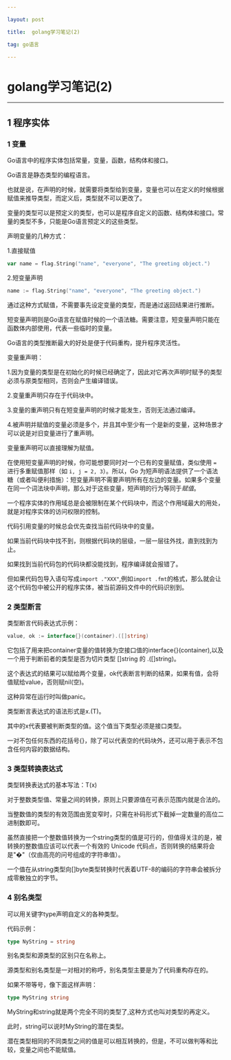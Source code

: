 ```yaml
---

layout: post

title:  golang学习笔记(2)

tag: go语言

---
```


# golang学习笔记(2)

---

## 1 程序实体

### 1 变量

Go语言中的程序实体包括常量，变量，函数，结构体和接口。

Go语言是静态类型的编程语言。

也就是说，在声明的时候，就需要将类型给到变量，变量也可以在定义的时候根据赋值来推导类型，而定义后，类型就不可以更改了。

变量的类型可以是预定义的类型，也可以是程序自定义的函数、结构体和接口。常量的类型不多，只能是Go语言预定义的这些类型。

声明变量的几种方式：

1.直接赋值

```go
var name = flag.String("name", "everyone", "The greeting object.")
```

2.短变量声明

```go
name := flag.String("name", "everyone", "The greeting object.")
```

通过这种方式赋值，不需要事先设定变量的类型，而是通过返回结果进行推断。

短变量声明则是Go语言在赋值时候的一个语法糖。需要注意，短变量声明只能在函数体内部使用，代表一些临时的变量。

Go语言的类型推断最大的好处是便于代码重构，提升程序灵活性。

变量重声明：

1.因为变量的类型是在初始化的时候已经确定了，因此对它再次声明时赋予的类型必须与原类型相同，否则会产生编译错误。

2.变量重声明只存在于代码块中。

3.变量的重声明只有在短变量声明的时候才能发生，否则无法通过编译。

4.被声明并赋值的变量必须是多个，并且其中至少有一个是新的变量，这种场景才可以说是对旧变量进行了重声明。

变量重声明可以直接理解为赋值。

在使用短变量声明的时候，你可能想要同时对一个已有的变量赋值，类似使用 `=` 进行多重赋值那样（如 `i, j = 2, 3`）。所以，Go 为短声明语法提供了一个语法糖（或者叫便利措施）：短变量声明不需要声明所有在左边的变量。如果多个变量在同一个词法块中声明，那么对于这些变量，短声明的行为等同于*赋值*。

一个程序实体的作用域总是会被限制在某个代码块中，而这个作用域最大的用处，就是对程序实体的访问权限的控制。

代码引用变量的时候总会优先查找当前代码块中的变量。

如果当前代码块中找不到，则根据代码块的层级，一层一层往外找，直到找到为止。

如果找到当前代码包的代码块都没能找到，程序编译就会报错了。

但如果代码包导入语句写成`import ."XXX"`,例如`import .fmt`的格式，那么就会让这个代码包中被公开的程序实体，被当前源码文件中的代码识别到。

### 2 类型断言

类型断言代码表达式示例：

```go
value, ok := interface{}(container).([]string)
```

它包括了用来把container变量的值转换为空接口值的interface{}(container),以及一个用于判断前者的类型是否为切片类型 []string 的 .([]string)。

这个表达式的结果可以赋给两个变量，ok代表断言判断的结果，如果有值，会将值赋给value，否则赋nil(空)。

这种异常在运行时叫做panic。

类型断言表达式的语法形式是x.(T)。

其中的x代表要被判断类型的值。这个值当下类型必须是接口类型。

一对不包任何东西的花括号{}，除了可以代表空的代码块外，还可以用于表示不包含任何内容的数据结构。

### 3 类型转换表达式

类型转换表达式的基本写法：T(x)

对于整数类型值、常量之间的转换，原则上只要源值在可表示范围内就是合法的。

当整数值的类型的有效范围由宽变窄时，只需在补码形式下截掉一定数量的高位二进制数即可。

虽然直接把一个整数值转换为一个string类型的值是可行的，但值得关注的是，被转换的整数值应该可以代表一个有效的 Unicode 代码点，否则转换的结果将会是"�"（仅由高亮的问号组成的字符串值）。

一个值在从string类型向[]byte类型转换时代表着UTF-8的编码的字符串会被拆分成零散独立的字节。

### 4 别名类型

可以用关键字type声明自定义的各种类型。

代码示例：

```go
type NyString = string
```

别名类型和源类型的区别只在名称上。

源类型和别名类型是一对相对的称呼，别名类型主要是为了代码重构存在的。

如果不带等号，像下面这样声明：

```go
type MyString string
```

MyString和string就是两个完全不同的类型了,这种方式也叫对类型的再定义。

此时，string可以说时MyString的潜在类型。

潜在类型相同的不同类型之间的值是可以相互转换的，但是，不可以做判等和比较，变量之间也不能赋值。

